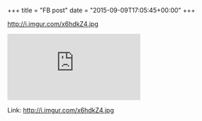 +++
title = "FB post"
date = "2015-09-09T17:05:45+00:00"
+++

http://i.imgur.com/x6hdkZ4.jpg

![Phote](https://external.xx.fbcdn.net/safe_image.php?d=AQAGWb-k89Q6hcFg&w=130&h=130&url=http%3A%2F%2Fi.imgur.com%2Fx6hdkZ4.jpg&cfs=1&_nc_hash=AQDyVQUUwmFuZDfA)


Link: http://i.imgur.com/x6hdkZ4.jpg
